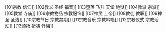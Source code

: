 [[01宗教 信仰]]
[[02教义 圣经 福音]]
[[03堕落 飞升 天堂 地狱]]
[[04教派 宗派]]
[[05教堂 寺庙]]
[[06宗教物品 宗教服饰]]
[[07神灵 上帝]]
[[08教徒 教职]]
[[09神圣 圣洁]]
[[10宗教节日 宗教禁期]]
[[11宗教音乐 宗教吟唱]]
[[12宗教仪式 宗教活动]]
[[13颂扬 祈祷 忏悔]]
